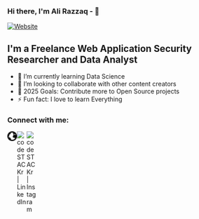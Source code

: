 ### Hi there, I'm Ali Razzaq - 👋

[![Website](https://img.shields.io/website?label=alirazzaq.me&style=for-the-badge&url=https%3A%2F%2Falirazzaq.me)](http://alirazzaq.me)

## I'm a Freelance Web Application Security Researcher and Data Analyst

- 🌱 I’m currently learning Data Science
- 👯 I’m looking to collaborate with other content creators
- 🥅 2025 Goals: Contribute more to Open Source projects
- ⚡ Fun fact: I love to learn Everything



### Connect with me:

[<img align="left" alt="codeSTACKr.com" width="22px" src="https://raw.githubusercontent.com/iconic/open-iconic/master/svg/globe.svg" />][website]
[<img align="left" alt="codeSTACKr | LinkedIn" width="22px" src="https://cdn.jsdelivr.net/npm/simple-icons@v3/icons/linkedin.svg" />][linkedin]
[<img align="left" alt="codeSTACKr | Instagram" width="22px" src="https://cdn.jsdelivr.net/npm/simple-icons@v3/icons/instagram.svg" />][instagram]





</details>

[website]: https://alirazzaq.me
[instagram]: https://instagram.com/alirazzaq_
[linkedin]: https://linkedin.com/in/alirazzaq
